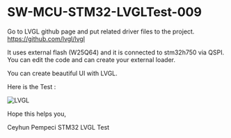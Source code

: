 # SW-MCU-STM32-LVGLTest-009

Go to LVGL github page and put related driver files to the project.
https://github.com/lvgl/lvgl

It uses external flash (W25Q64) and it is connected to stm32h750 via QSPI. You can edit the code and can create your external loader.

You can create beautiful UI with LVGL.

Here is the Test :

![LVGL](https://github.com/user-attachments/assets/19805091-8b35-458f-bd43-8ad73d28b028)


Hope this helps you,

Ceyhun Pempeci STM32 LVGL Test

